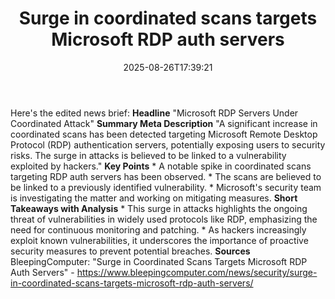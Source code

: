 ﻿---
title: "Surge in coordinated scans targets Microsoft RDP auth servers"
date: "2025-08-26T17:39:21"
category: "Markets"
summary: ""
slug: "surge in coordinated scans targets microsoft rdp auth server"
source_urls:
  - "https://www.bleepingcomputer.com/news/security/surge-in-coordinated-scans-targets-microsoft-rdp-auth-servers/"
seo:
  title: "Surge in coordinated scans targets Microsoft RDP auth servers | Hash n Hedge"
  description: ""
  keywords: ["news", "markets", "brief"]
---
Here's the edited news brief:  **Headline** "Microsoft RDP Servers Under Coordinated Attack"  **Summary Meta Description** "A significant increase in coordinated scans has been detected targeting Microsoft Remote Desktop Protocol (RDP) authentication servers, potentially exposing users to security risks. The surge in attacks is believed to be linked to a vulnerability exploited by hackers."  **Key Points**  * A notable spike in coordinated scans targeting RDP auth servers has been observed. * The scans are believed to be linked to a previously identified vulnerability. * Microsoft's security team is investigating the matter and working on mitigating measures.  **Short Takeaways with Analysis**  * This surge in attacks highlights the ongoing threat of vulnerabilities in widely used protocols like RDP, emphasizing the need for continuous monitoring and patching. * As hackers increasingly exploit known vulnerabilities, it underscores the importance of proactive security measures to prevent potential breaches.  **Sources** BleepingComputer: "Surge in Coordinated Scans Targets Microsoft RDP Auth Servers" - https://www.bleepingcomputer.com/news/security/surge-in-coordinated-scans-targets-microsoft-rdp-auth-servers/ 
